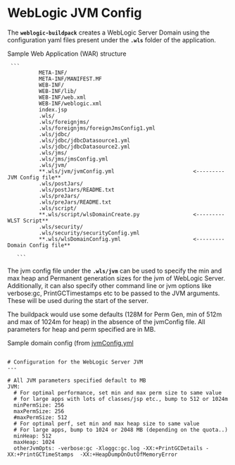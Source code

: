 # WebLogic JVM Config

The **`weblogic-buildpack`** creates a WebLogic Server Domain using the configuration yaml files present under the **`.wls`** folder of the application.

Sample Web Application (WAR) structure

     ```
              META-INF/
              META-INF/MANIFEST.MF
              WEB-INF/
              WEB-INF/lib/
              WEB-INF/web.xml
              WEB-INF/weblogic.xml
              index.jsp
              .wls/
              .wls/foreignjms/
              .wls/foreignjms/foreignJmsConfig1.yml
              .wls/jdbc/
              .wls/jdbc/jdbcDatasource1.yml
              .wls/jdbc/jdbcDatasource2.yml
              .wls/jms/
              .wls/jms/jmsConfig.yml
              .wls/jvm/
              **.wls/jvm/jvmConfig.yml                         <--------- JVM Config file**
              .wls/postJars/
              .wls/postJars/README.txt
              .wls/preJars/
              .wls/preJars/README.txt
              .wls/script/
              **.wls/script/wlsDomainCreate.py                 <--------- WLST Script**
              .wls/security/
              .wls/security/securityConfig.yml
              **.wls/wlsDomainConfig.yml                       <--------- Domain Config file**

       ```

The jvm config file under the **`.wls/jvm`** can be used to specify the min and max heap and Permanent generation sizes for the jvm of WebLogic Server.
Additionally, it can also specify other command line or jvm options like verbose:gc, PrintGCTimestamps etc to be passed to the JVM arguments.
These will be used during the start of the server.

The buildpack would use some defaults (128M for Perm Gen, min of 512m and max of 1024m for heap) in the absence of the jvmConfig file.
All parameters for heap and perm specified are in MB.

Sample domain config (from [jvmConfig.yml](resources/wls/jvm/jvmConfig.yml)
```

# Configuration for the WebLogic Server JVM
---

# All JVM parameters specified default to MB
JVM:
  # For optimal performance, set min and max perm size to same value
  # for large apps with lots of classes/jsp etc., bump to 512 or 1024m
  minPermSize: 256
  maxPermSize: 256
  #maxPermSize: 512
  # For optimal perf, set min and max heap size to same value
  # For large apps, bump to 1024 or 2048 MB (depending on the quota..)
  minHeap: 512
  maxHeap: 1024
  otherJvmOpts: -verbose:gc -Xloggc:gc.log -XX:+PrintGCDetails -XX:+PrintGCTimeStamps  -XX:+HeapDumpOnOutOfMemoryError


```


